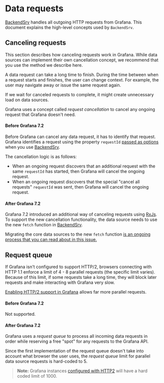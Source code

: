 # Data requests

[BackendSrv](https://github.com/grafana/grafana/blob/main/packages/grafana-runtime/src/services/backendSrv.ts) handles all outgoing HTTP requests from Grafana. This document explains the high-level concepts used by `BackendSrv`.

## Canceling requests

This section describes how canceling requests work in Grafana. While data sources can implement their own cancellation concept, we recommend that you use the method we describe here.

A data request can take a long time to finish. During the time between when a request starts and finishes, the user can change context. For example, the user may navigate away or issue the same request again.

If we wait for canceled requests to complete, it might create unnecessary load on data sources.

Grafana uses a concept called _request cancellation_ to cancel any ongoing request that Grafana doesn't need.

#### Before Grafana 7.2

Before Grafana can cancel any data request, it has to identify that request. Grafana identifies a request using the property `requestId` [passed as options](https://github.com/grafana/grafana/blob/main/packages/grafana-runtime/src/services/backendSrv.ts#L47) when you use [BackendSrv](https://github.com/grafana/grafana/blob/main/packages/grafana-runtime/src/services/backendSrv.ts).

The cancellation logic is as follows:

- When an ongoing request discovers that an additional request with the same `requestId` has started, then Grafana will cancel the ongoing request.
- When an ongoing request discovers that the special "cancel all requests" `requestId` was sent, then Grafana will cancel the ongoing request.

#### After Grafana 7.2

Grafana 7.2 introduced an additional way of canceling requests using [RxJs](https://github.com/ReactiveX/rxjs). To support the new cancellation functionality, the data source needs to use the new `fetch` function in [BackendSrv](https://github.com/grafana/grafana/blob/main/packages/grafana-runtime/src/services/backendSrv.ts).

Migrating the core data sources to the new `fetch` function [is an ongoing process that you can read about in this issue.](https://github.com/grafana/grafana/issues/27222)

## Request queue

If Grafana isn't configured to support HTTP/2, browsers connecting with HTTP 1.1 enforce a limit of 4 - 8 parallel requests (the specific limit varies). Because of this limit, if some requests take a long time, they will block later requests and make interacting with Grafana very slow.

[Enabling HTTP/2 support in Grafana](https://grafana.com/docs/grafana/latest/administration/configuration/#protocol) allows far more parallel requests.

#### Before Grafana 7.2

Not supported.

#### After Grafana 7.2

Grafana uses a _request queue_ to process all incoming data requests in order while reserving a free "spot" for any requests to the Grafana API.

Since the first implementation of the request queue doesn't take into account what browser the user uses, the _request queue_ limit for parallel data source requests is hard-coded to 5.

> **Note:** Grafana instances [configured with HTTP2](https://grafana.com/docs/grafana/latest/administration/configuration/#protocol) will have a hard coded limit of 1000.
